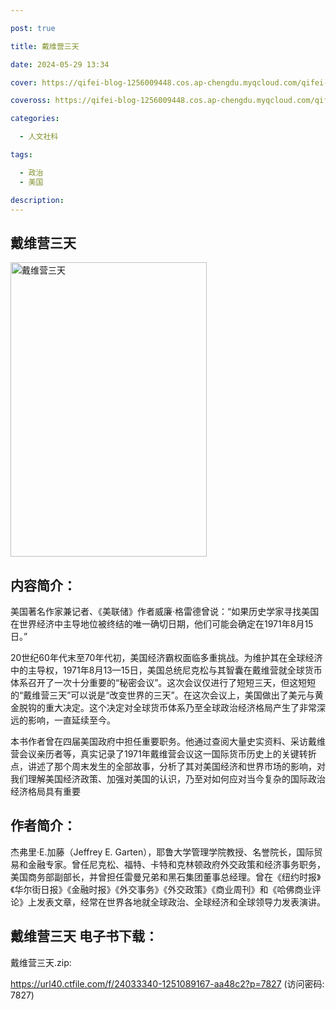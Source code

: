 ```yaml
---

post: true

title: 戴维营三天

date: 2024-05-29 13:34

cover: https://qifei-blog-1256009448.cos.ap-chengdu.myqcloud.com/qifei-blog/659e74e0871b83018a6f033b.jpg

coveross: https://qifei-blog-1256009448.cos.ap-chengdu.myqcloud.com/qifei-blog/659e74e0871b83018a6f033b.jpg

categories:

  - 人文社科

tags:

  - 政治
  - 美国

description:
---
```


## 戴维营三天
<img alt="戴维营三天 " class="aligncenter loaded" data-was-processed="true" decoding="async" fetchpriority="high" height="471" src="https://qifei-blog-1256009448.cos.ap-chengdu.myqcloud.com/qifei-blog/659e74e0871b83018a6f033b.jpg " style="cursor: zoom-in;" width="314"/>

## 内容简介：

美国著名作家兼记者、《美联储》作者威廉·格雷德曾说：“如果历史学家寻找美国在世界经济中主导地位被终结的唯一确切日期，他们可能会确定在1971年8月15日。”

20世纪60年代末至70年代初，美国经济霸权面临多重挑战。为维护其在全球经济中的主导权，1971年8月13—15日，美国总统尼克松与其智囊在戴维营就全球货币体系召开了一次十分重要的“秘密会议”。这次会议仅进行了短短三天，但这短短的“戴维营三天”可以说是“改变世界的三天”。在这次会议上，美国做出了美元与黄金脱钩的重大决定。这个决定对全球货币体系乃至全球政治经济格局产生了非常深远的影响，一直延续至今。

本书作者曾在四届美国政府中担任重要职务。他通过查阅大量史实资料、采访戴维营会议亲历者等，真实记录了1971年戴维营会议这一国际货币历史上的关键转折点，讲述了那个周末发生的全部故事，分析了其对美国经济和世界市场的影响，对我们理解美国经济政策、加强对美国的认识，乃至对如何应对当今复杂的国际政治经济格局具有重要

## 作者简介：

杰弗里·E.加藤（Jeffrey E. Garten），耶鲁大学管理学院教授、名誉院长，国际贸易和金融专家。曾任尼克松、福特、卡特和克林顿政府外交政策和经济事务职务，美国商务部副部长，并曾担任雷曼兄弟和黑石集团董事总经理。曾在《纽约时报》《华尔街日报》《金融时报》《外交事务》《外交政策》《商业周刊》和《哈佛商业评论》上发表文章，经常在世界各地就全球政治、全球经济和全球领导力发表演讲。

## 戴维营三天 电子书下载：

戴维营三天.zip: 

https://url40.ctfile.com/f/24033340-1251089167-aa48c2?p=7827 (访问密码: 7827)
